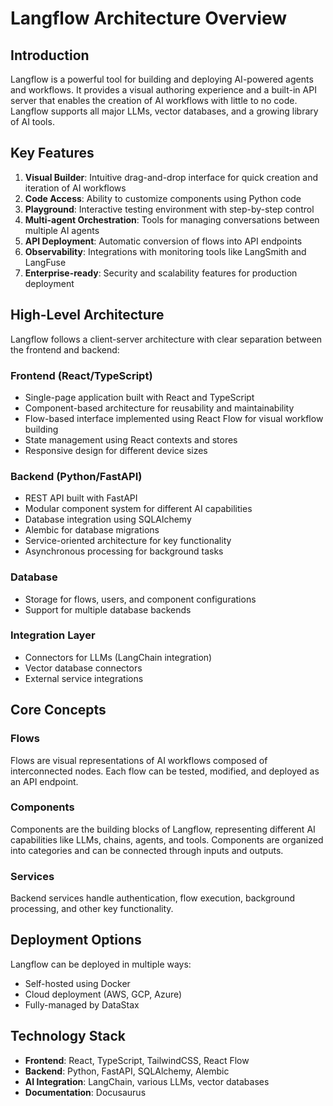 # Langflow Architecture Overview

## Introduction

Langflow is a powerful tool for building and deploying AI-powered agents and workflows. It provides a visual authoring experience and a built-in API server that enables the creation of AI workflows with little to no code. Langflow supports all major LLMs, vector databases, and a growing library of AI tools.

## Key Features

1. **Visual Builder**: Intuitive drag-and-drop interface for quick creation and iteration of AI workflows
2. **Code Access**: Ability to customize components using Python code
3. **Playground**: Interactive testing environment with step-by-step control
4. **Multi-agent Orchestration**: Tools for managing conversations between multiple AI agents
5. **API Deployment**: Automatic conversion of flows into API endpoints
6. **Observability**: Integrations with monitoring tools like LangSmith and LangFuse
7. **Enterprise-ready**: Security and scalability features for production deployment

## High-Level Architecture

Langflow follows a client-server architecture with clear separation between the frontend and backend:

### Frontend (React/TypeScript)
- Single-page application built with React and TypeScript
- Component-based architecture for reusability and maintainability
- Flow-based interface implemented using React Flow for visual workflow building
- State management using React contexts and stores
- Responsive design for different device sizes

### Backend (Python/FastAPI)
- REST API built with FastAPI
- Modular component system for different AI capabilities
- Database integration using SQLAlchemy
- Alembic for database migrations
- Service-oriented architecture for key functionality
- Asynchronous processing for background tasks

### Database
- Storage for flows, users, and component configurations
- Support for multiple database backends

### Integration Layer
- Connectors for LLMs (LangChain integration)
- Vector database connectors
- External service integrations

## Core Concepts

### Flows
Flows are visual representations of AI workflows composed of interconnected nodes. Each flow can be tested, modified, and deployed as an API endpoint.

### Components
Components are the building blocks of Langflow, representing different AI capabilities like LLMs, chains, agents, and tools. Components are organized into categories and can be connected through inputs and outputs.

### Services
Backend services handle authentication, flow execution, background processing, and other key functionality.

## Deployment Options

Langflow can be deployed in multiple ways:
- Self-hosted using Docker
- Cloud deployment (AWS, GCP, Azure)
- Fully-managed by DataStax

## Technology Stack

- **Frontend**: React, TypeScript, TailwindCSS, React Flow
- **Backend**: Python, FastAPI, SQLAlchemy, Alembic
- **AI Integration**: LangChain, various LLMs, vector databases
- **Documentation**: Docusaurus